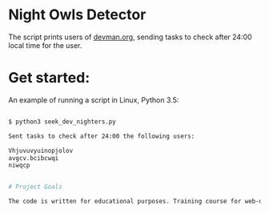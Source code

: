 # Night Owls Detector


The script prints users of [devman.org](https://devman.org), sending 
tasks to check after 24:00 local time for the user.
# Get started:

An example of running a script in Linux, Python 3.5:
```bash

$ python3 seek_dev_nighters.py

Sent tasks to check after 24:00 the following users:

Vhjuvuvyuinopjolov
avgcv.bcibcwqi
niwqcp


# Project Goals

The code is written for educational purposes. Training course for web-developers - [DEVMAN.org](https://devman.org)
